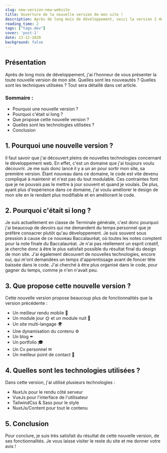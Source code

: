 ```yaml
---
slug: new-version-new-website
title: Ouverture de la nouvelle version de mon site !
description: Après de long mois de développement, voici la version 2 de mon site !
reading_time: 2
tags: ["tags.dev"]
cover: 'post-1'
date: 13-12-2020
background: false
---
```


## Présentation

Après de long mois de développement, j'ai l'honneur de vous présenter la toute nouvelle version de mon site.
Quelles sont les nouveautés ? Quelles sont les techniques utilisées ? Tout sera détaillé dans cet article.

### Sommaire :
- Pourquoi une nouvelle version ?
- Pourquoi c'était si long ?
- Que propose cette nouvelle version ?
- Quelles sont les technologies utilisées ?
- Conclusion

## 1. Pourquoi une nouvelle version ?

Il faut savoir que j'ai découvert pleins de nouvelles technologies concernant le développement web. 
En effet, c'est un domaine que j'ai toujours voulu découvrir. Je me suis donc lancé il y a un an pour sortir mon site, sa première version.
Étant nouveau dans ce domaine, le code est vite devenu compliqué à maintenir et n'est pas du tout modulable. 
Ces contraintes font que je ne pouvais pas le mettre à jour souvent et quand je voulais. 
De plus, ayant plus d'expérience dans ce domaine, j'ai voulu améliorer le design de mon site en le rendant plus 
modifiable et en améliorant le code.

## 2. Pourquoi c'était si long ?

Je suis actuellement en classe de Terminale générale, c'est donc pourquoi j'ai beaucoup de devoirs qui me demandent du temps
personnel que je préfère consacrer plutôt qu'au développement. Je suis souvent sous pression à cause de ce nouveau 
Baccalauréat, où toutes les notes comptent pour la note finale du Baccalauréat. 
Je n'ai pas réellement un esprit créatif, je cherche donc à être le plus satisfait possible du résultat final du 
design de mon site. J'ai également découvert de nouvelles technologies, encore oui, qui m'ont demandées un temps 
d'apprentissage avant de foncer tête baissée dans le code. J'ai cherché à être plus organisé dans le code, 
pour gagner du temps, comme je n'en n'avait peu.

## 3. Que propose cette nouvelle version ?

Cette nouvelle version propose beaucoup plus de fonctionnalités que la version précédente :

- Un meilleur rendu mobile 📱
- Un module jour 🌞 et un module nuit 🌚
- Un site multi-langage 🌍
- Une dynamisation du contenu ⚙
- Un blog ✒
- Un portfolio 🎓
- Un Cv personnel ✉
- Un meilleur point de contact 📌

## 4. Quelles sont les technologies utilisées ?

Dans cette version, j'ai utilisé plusieurs technologies :

- NuxtJs pour le rendu côté serveur
- VueJs pour l'interface de l'utilisateur
- TailwindCss & Sass pour le style
- NuxtJs/Content pour tout le contenu

## 5. Conclusion

Pour conclure, je suis très satisfait du résultat de cette nouvelle version, de ses fonctionnalités.
Je vous laisse visiter le reste du site et me donner votre avis !

